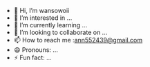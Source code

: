 - 👋 Hi, I’m wansowoii
- 👀 I’m interested in ...
- 🌱 I’m currently learning ...
- 💞️ I’m looking to collaborate on ...
- 📫 How to reach me :ann552439@gmail.com
- 😄 Pronouns: ...
- ⚡ Fun fact: ...

<!---
eiku-wansowoii69/eiku-wansowoii69 is a ✨ special ✨ repository because its `README.md` (this file) appears on your GitHub profile.
You can click the Preview link to take a look at your changes.
--->
